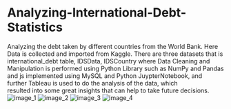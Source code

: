 # Analyzing-International-Debt-Statistics

Analyzing the debt taken by different countries from the World Bank.
Here Data is collected and imported from Kaggle.
There are three datasets that is international_debt table, IDSData, IDSCountry where Data Cleaning and Manipulation is performed using Python Library such as NumPy and 
Pandas and js implemented using MySQL and Python JuypterNotebook, and  
further Tableau is used to do the analysis of the data, which  
resulted into  some great  insights that can help to  take future decisions.
![image_1](https://user-images.githubusercontent.com/67198123/125117765-b203d080-e0bc-11eb-879e-1ba07c7f124c.png)
![image_2](https://user-images.githubusercontent.com/67198123/125117767-b29c6700-e0bc-11eb-8bed-04637103cff7.png)
![image_3](https://user-images.githubusercontent.com/67198123/125117768-b29c6700-e0bc-11eb-816b-4733dbc53582.png)
![image_4](https://user-images.githubusercontent.com/67198123/125117769-b29c6700-e0bc-11eb-8973-4279466e3ae3.png)
